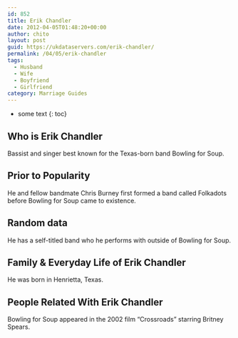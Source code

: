 ```yaml
---
id: 852
title: Erik Chandler
date: 2012-04-05T01:48:20+00:00
author: chito
layout: post
guid: https://ukdataservers.com/erik-chandler/
permalink: /04/05/erik-chandler
tags:
  - Husband
  - Wife
  - Boyfriend
  - Girlfriend
category: Marriage Guides
---
```


* some text
{: toc}


## Who is  Erik Chandler
                  
                  
                  
Bassist and singer best known for the Texas-born band Bowling for Soup.
                  
                
                
                
## Prior to Popularity 
                  
                  
                  
He and fellow bandmate Chris Burney first formed a band called Folkadots before Bowling for Soup came to existence.
                  
                
                
                
## Random data 
                  
                  
                  
He has a self-titled band who he performs with outside of Bowling for Soup.
                  
                
                
                
## Family & Everyday Life of Erik Chandler
                  
                  
                  
He was born in Henrietta, Texas.
                  
                
                
                
## People Related With  Erik Chandler
                  
                  
                  
Bowling for Soup appeared in the 2002 film &#8220;Crossroads&#8221; starring Britney Spears.
                  
                
              
            
          
          
          
    
    
  
